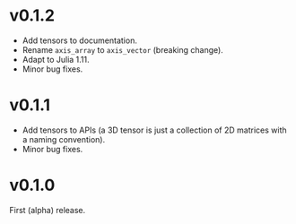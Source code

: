 # v0.1.2

  - Add tensors to documentation.
  - Rename `axis_array` to `axis_vector` (breaking change).
  - Adapt to Julia 1.11.
  - Minor bug fixes.

# v0.1.1

  - Add tensors to APIs (a 3D tensor is just a collection of 2D matrices with a naming convention).
  - Minor bug fixes.

# v0.1.0

First (alpha) release.
